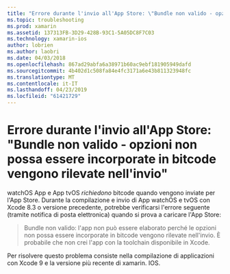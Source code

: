```yaml
---
title: "Errore durante l'invio all'App Store: \"Bundle non valido - opzioni non possa essere incorporate in bitcode vengono rilevate nell'invio\""
ms.topic: troubleshooting
ms.prod: xamarin
ms.assetid: 137313FB-3D29-428B-93C1-5A05DC8F7C03
ms.technology: xamarin-ios
author: lobrien
ms.author: laobri
ms.date: 04/03/2018
ms.openlocfilehash: 867ad29abfa6a38971b60ac9ebf181905949dafd
ms.sourcegitcommit: 4b402d1c508fa84e4fc3171a6e43b811323948fc
ms.translationtype: MT
ms.contentlocale: it-IT
ms.lasthandoff: 04/23/2019
ms.locfileid: "61421729"
---
```

# <a name="error-when-submitting-to-app-store-invalid-bundle---options-not-allowed-to-be-embedded-in-bitcode-are-detected-in-the-submission"></a>Errore durante l'invio all'App Store: "Bundle non valido - opzioni non possa essere incorporate in bitcode vengono rilevate nell'invio"

watchOS App e App tvOS _richiedono_ bitcode quando vengono inviate per l'App Store. Durante la compilazione e invio di App watchOS e tvOS con Xcode 8.3 o versione precedente, potrebbe verificarsi l'errore seguente (tramite notifica di posta elettronica) quando si prova a caricare l'App Store:

>Bundle non valido: l'app non può essere elaborato perché le opzioni non possa essere incorporate in bitcode vengono rilevate nell'invio. È probabile che non crei l'app con la toolchain disponibile in Xcode.

Per risolvere questo problema consiste nella compilazione di applicazioni con Xcode 9 e la versione più recente di xamarin. IOS.
